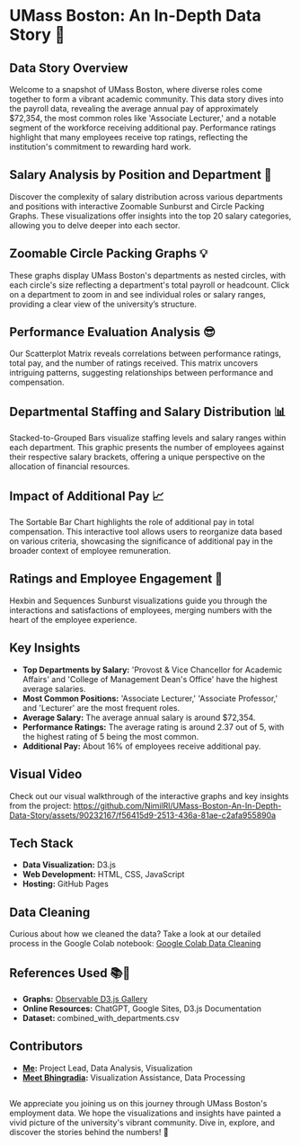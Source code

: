 # UMass Boston: An In-Depth Data Story 📖

## Data Story Overview
Welcome to a snapshot of UMass Boston, where diverse roles come together to form a vibrant academic community. This data story dives into the payroll data, revealing the average annual pay of approximately $72,354, the most common roles like 'Associate Lecturer,' and a notable segment of the workforce receiving additional pay. Performance ratings highlight that many employees receive top ratings, reflecting the institution's commitment to rewarding hard work.

## Salary Analysis by Position and Department 🤔
Discover the complexity of salary distribution across various departments and positions with interactive Zoomable Sunburst and Circle Packing Graphs. These visualizations offer insights into the top 20 salary categories, allowing you to delve deeper into each sector.

## Zoomable Circle Packing Graphs 💡
These graphs display UMass Boston's departments as nested circles, with each circle's size reflecting a department's total payroll or headcount. Click on a department to zoom in and see individual roles or salary ranges, providing a clear view of the university’s structure.

## Performance Evaluation Analysis 😎
Our Scatterplot Matrix reveals correlations between performance ratings, total pay, and the number of ratings received. This matrix uncovers intriguing patterns, suggesting relationships between performance and compensation.

## Departmental Staffing and Salary Distribution 📊
Stacked-to-Grouped Bars visualize staffing levels and salary ranges within each department. This graphic presents the number of employees against their respective salary brackets, offering a unique perspective on the allocation of financial resources.

## Impact of Additional Pay 📈
The Sortable Bar Chart highlights the role of additional pay in total compensation. This interactive tool allows users to reorganize data based on various criteria, showcasing the significance of additional pay in the broader context of employee remuneration.

## Ratings and Employee Engagement 🌟
Hexbin and Sequences Sunburst visualizations guide you through the interactions and satisfactions of employees, merging numbers with the heart of the employee experience.

## Key Insights
- **Top Departments by Salary:** 'Provost & Vice Chancellor for Academic Affairs' and 'College of Management Dean's Office' have the highest average salaries.
- **Most Common Positions:** 'Associate Lecturer,' 'Associate Professor,' and 'Lecturer' are the most frequent roles.
- **Average Salary:** The average annual salary is around $72,354.
- **Performance Ratings:** The average rating is around 2.37 out of 5, with the highest rating of 5 being the most common.
- **Additional Pay:** About 16% of employees receive additional pay.

## Visual Video
Check out our visual walkthrough of the interactive graphs and key insights from the project:
https://github.com/NimilRl/UMass-Boston-An-In-Depth-Data-Story/assets/90232167/f56415d9-2513-436a-81ae-c2afa955890a

## Tech Stack
- **Data Visualization:** D3.js
- **Web Development:** HTML, CSS, JavaScript
- **Hosting:** GitHub Pages

## Data Cleaning
Curious about how we cleaned the data? Take a look at our detailed process in the Google Colab notebook:
[Google Colab Data Cleaning](https://colab.research.google.com/drive/1S0TkDLHgInbfWiD7HTjGVZ_IL5l7EcDe#scrollTo=6A60WSjBNnE1)

## References Used 📚🔗
- **Graphs:** [Observable D3.js Gallery](https://observablehq.com/@d3/gallery)
- **Online Resources:** ChatGPT, Google Sites, D3.js Documentation
- **Dataset:** combined_with_departments.csv

## Contributors
- **[Me](https://www.linkedin.com/in/nimil-lathiya/):** Project Lead, Data Analysis, Visualization
- **[Meet Bhingradia](https://www.linkedin.com/in/meet-bhingradiya-74049122a/):** Visualization Assistance, Data Processing

##
We appreciate you joining us on this journey through UMass Boston's employment data. We hope the visualizations and insights have painted a vivid picture of the university's vibrant community. Dive in, explore, and discover the stories behind the numbers! 🌟

